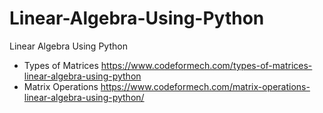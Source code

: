 # Linear-Algebra-Using-Python
Linear Algebra Using Python
- Types of Matrices 
https://www.codeformech.com/types-of-matrices-linear-algebra-using-python
- Matrix Operations
https://www.codeformech.com/matrix-operations-linear-algebra-using-python/
